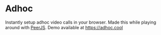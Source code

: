 # Adhoc

Instantly setup adhoc video calls in your browser.  Made this while playing around with [PeerJS](https://peerjs.com/).  Demo available at https://adhoc.cool
